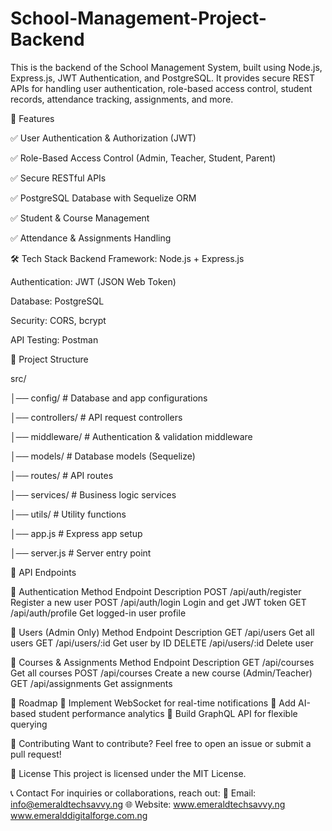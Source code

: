 # School-Management-Project-Backend

This is the backend of the School Management System, built using Node.js, Express.js, JWT Authentication, and PostgreSQL. It provides secure REST APIs for handling user authentication, role-based access control, student records, attendance tracking, assignments, and more.

🚀 Features

✅ User Authentication & Authorization (JWT)

✅ Role-Based Access Control (Admin, Teacher, Student, Parent)

✅ Secure RESTful APIs

✅ PostgreSQL Database with Sequelize ORM

✅ Student & Course Management

✅ Attendance & Assignments Handling

🛠 Tech Stack
Backend Framework: Node.js + Express.js

Authentication: JWT (JSON Web Token)

Database: PostgreSQL

Security: CORS, bcrypt

API Testing: Postman

📂 Project Structure

src/

│── config/              # Database and app configurations

│── controllers/         # API request controllers

│── middleware/          # Authentication & validation middleware

│── models/              # Database models (Sequelize)

│── routes/              # API routes

│── services/            # Business logic services

│── utils/               # Utility functions

│── app.js               # Express app setup

│── server.js            # Server entry point


📡 API Endpoints

🔹 Authentication
Method	Endpoint	Description
POST	/api/auth/register	Register a new user
POST	/api/auth/login	Login and get JWT token
GET	/api/auth/profile	Get logged-in user profile

🔹 Users (Admin Only)
Method	Endpoint	Description
GET	/api/users	Get all users
GET	/api/users/:id	Get user by ID
DELETE	/api/users/:id	Delete user

🔹 Courses & Assignments
Method	Endpoint	Description
GET	/api/courses	Get all courses
POST	/api/courses	Create a new course (Admin/Teacher)
GET	/api/assignments	Get assignments

📌 Roadmap
🔹 Implement WebSocket for real-time notifications
🔹 Add AI-based student performance analytics
🔹 Build GraphQL API for flexible querying


🤝 Contributing
Want to contribute? Feel free to open an issue or submit a pull request!

📄 License
This project is licensed under the MIT License.

📞 Contact
For inquiries or collaborations, reach out:
📧 Email: info@emeraldtechsavvy.ng
🌐 Website: www.emeraldtechsavvy.ng www.emeralddigitalforge.com.ng
